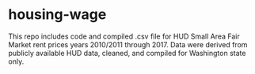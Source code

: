 # housing-wage

This repo includes code and compiled .csv file for HUD Small Area Fair Market rent prices years 2010/2011 through 2017. Data were derived from publicly available HUD data, cleaned, and compiled for Washington state only. 